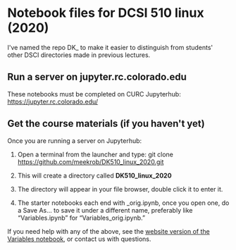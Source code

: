 # Notebook files for DCSI 510 linux (2020)

I've named the repo DK_ to make it easier to distinguish from students' other DSCI directories made in previous lectures.

## Run a server on jupyter.rc.colorado.edu

These notebooks must be completed on CURC Jupyterhub: https://jupyter.rc.colorado.edu/

## Get the course materials (if you haven't yet)

Once you are running a server on Jupyterhub:

1) Open a terminal from the launcher and type: git clone https://github.com/meekrob/DK510_linux_2020.git

2) This will create a directory called **DK510_linux_2020**

3) The directory will appear in your file browser, double click it to enter it.

4) The starter notebooks each end with _orig.ipynb, once you open one, do a Save As… to save it under a different name, preferably like “Variables.ipynb” for “Variables_orig.ipynb.”

If you need help with any of the above, see the [website version of the Variables notebook](http://rna.colostate.edu/2020/doku.php?id=wiki:2020scripting_ii_variables), or contact us with questions.
